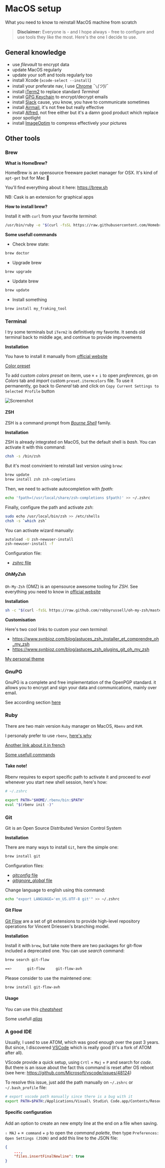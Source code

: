 # MacOS setup

What you need to know to reinstall MacOS machine from scratch

> **Disclaimer:** Everyone is - and I hope always - free to configure and use tools they like the most. Here's the one I decide to use.

## General knowledge

* use _filevault_ to encrypt data
* update MacOS regularly
* update your soft and tools regularly too
* install Xcode (`xcode-select --install`)
* install your preferate nav, I use [Chrome](https://www.google.com/chrome/browser/desktop/index.html)   ¯`\`_(ツ)_/¯
* install [iTerm2](https://iterm2.com/) to replace standard _Terminal_
* install [GPG Keychain](https://gpgtools.org/keychain/index.html) to encrypt/decrypt emails
* install [Slack](https://slack.com/intl/fr-fr/downloads/osx) cause, you know, you have to communicate sometimes
* install [Airmail](https://airmailapp.com/), it's not free but really effective
* install [Alfred](https://www.alfredapp.com/), not free either but it's a damn good product which replace poor spotlight
* install [ImageOptim](https://imageoptim.com/mac) to compress effectively your pictures

## Other tools

### Brew

**What is HomeBrew?**

HomeBrew is an opensource freeware packet manager for OSX. It's kind of `apt-get` but for Mac 🍺

You'll find everything about it here: https://brew.sh

NB: Cask is an extension for graphical apps

**How to install brew?**

Install it with `curl` from your favorite _terminal_:

```bash
/usr/bin/ruby -e "$(curl -fsSL https://raw.githubusercontent.com/Homebrew/install/master/install)"
```

**Some usefull commands**

- Check brew state:

```bash
brew doctor
```

- Upgrade brew

```bash
brew upgrade
```

- Update brew

```bash
brew update
```

- Install something

```bash
brew install my_fraking_tool
```

### Terminal

I try some terminals but `iTerm2` is definitively my favorite.
It sends old terminal back to middle age, and continue to provide improvements

**Installation**

You have to install it manually from [official website](https://www.iterm2.com/)

[Color preset](../../config/preset.itermcolors)

To add custom _colors preset_ on iterm, use `⌘` + `i` to open _preferences_, go on _Colors_ tab and _import_ custom `preset.itermcolors` file. To use it permanently, go back to _General_ tab and click on `Copy Current Settings to Selected Profile` button

![Screenshot](../images/iterm_config.png)

#### ZSH

ZSH is a command prompt from [_Bourne Shell_](http://www.grymoire.com/Unix/Sh.html) family.

**Installation**

ZSH is already integrated on MacOS, but the default shell is _bash_. You can activate it with this command:

```bash
chsh -s /bin/zsh
```

But it's most convinient to reinstall last version using `brew`:

```bash
brew update
brew install zsh zsh-completions
```

Then, we need to activate autocompletion with _fpath_:

```bash
echo 'fpath=(/usr/local/share/zsh-completions $fpath)' >> ~/.zshrc
```

Finally, configure the path and activate _zsh_:

```bash
sudo echo /usr/local/bin/zsh >> /etc/shells
chsh -s `which zsh`
```

You can activate wizard manually:

```bash
autoload -U zsh-newuser-install
zsh-newuser-install -f
```

Configuration file:

- [_zshrc_ file](../../config/zshrc)

##### OhMyZsh

`Oh-My-Zsh` (OMZ) is an opensource awesome tooling for _ZSH_. See everything you need to know in [official website](http://ohmyz.sh/)

**Installation**

```bash
sh -c "$(curl -fsSL https://raw.github.com/robbyrussell/oh-my-zsh/master/tools/install.sh)"
```

**Customisation**

Here's two cool links to custom your own _terminal_:

- https://www.synbioz.com/blog/astuces_zsh_installer_et_comprendre_oh_my_zsh
- https://www.synbioz.com/blog/astuces_zsh_plugins_git_oh_my_zsh

[My personal theme](../../config/custom.zsh-theme)

### GnuPG

GnuPG is a complete and free implementation of the OpenPGP standard. it allows you to encrypt and sign your data and communications, mainly over email.

See according section [here](gpg_keychain.md)

### Ruby

There are two main version `Ruby` manager on MacOS, `Rbenv` and `RVM`.

I personaly prefer to use `rbenv`, [here's why](https://blog.metova.com/choosing-a-ruby-version-management-tool)

[Another link about it in french](https://www.synbioz.com/blog/rbenv_pour_les_developpeur)

[Some usefull commands](https://github.com/rbenv/rbenv#command-reference)

#### Take note!

Rbenv requires to export specific path to activate it and proceed to _eval_ whenever you start new shell session, here's how:

```bash
# ~/.zshrc

export PATH="$HOME/.rbenv/bin:$PATH"
eval "$(rbenv init -)"
```

### Git

Git is an Open Source Distributed Version Control System

**Installation**

There are many ways to install `Git`, here the simple one:

```bash
brew install git
```

Configuration files:

- [_gitconfig_ file](../../config/macos/gitconfig)
- [_gitignore_global_ file](../../config/macos/gitignore_global)

Change language to english using this command:

```bash
echo "export LANGUAGE='en_US.UTF-8 git'" >> ~/.zshrc
```

#### Git Flow

[Git Flow](https://danielkummer.github.io/git-flow-cheatsheet/index.html) are a set of git extensions to provide high-level repository operations for Vincent Driessen's branching model.

**Installation**

Install it with `brew`, but take note there are two packages for git-flow included a deprecated one. You can use _search_ command:

```bash
brew search git-flow

==>       git-flow     git-flow-avh
```

Please consider to use the maintened one:

```bash
brew install git-flow-avh
```

#### Usage

You can use this [_cheatsheet_](https://danielkummer.github.io/git-flow-cheatsheet/)

Some usefull [_alias_](https://github.com/akarzim/zsh-git-flow-aliases)

### A good IDE

Usually, I used to use ATOM, which was good enough over the past 3 years. But since, I discovered [VSCode](https://code.visualstudio.com/) which is really good (it's a fork of ATOM after all).

VScode provide a quick setup, using `Crtl` + `Maj` + `P` and search for _code_. But there is an issue about the fact this command is reset after OS reboot (see here: https://github.com/Microsoft/vscode/issues/48124)

To resolve this issue, just add the path manually on `~/.zshrc` or `~/.bash_profile` file:

```bash
# export vscode path manually since there is a bug with it
export PATH=$PATH:/Applications/Visual\ Studio\ Code.app/Contents/Resources/app/bin
```

#### Specific configuration

Add an option to create an new empty line at the end on a file when saving.

`⇧ MAJ` + `⌘ command` + `p` to open the _command palette_, then type `Preferences: Open Settings (JSON)` and add this line to the JSON file:

```json
{
    ...,
    "files.insertFinalNewline": true
}
```

